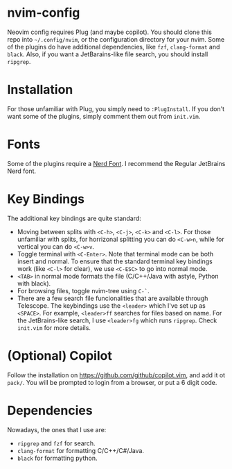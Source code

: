 # nvim-config
Neovim config requires Plug (and maybe copilot). You should clone this repo
into `~/.config/nvim`, or the configuration directory for your nvim. Some of the plugins
do have additional dependencies, like `fzf`, `clang-format` and `black`. Also, if you want a JetBarains-like
file search, you should install `ripgrep`.

# Installation
For those unfamiliar with Plug, you simply need to `:PlugInstall`. If you don't want some
of the plugins, simply comment them out from `init.vim`.

# Fonts
Some of the plugins require a [Nerd Font](https://www.nerdfonts.com/font-downloads).  I recommend
the Regular JetBrains Nerd font.

# Key Bindings
The additional key bindings are quite standard:
- Moving between splits with `<C-h>`, `<C-j>`, `<C-k>` and `<C-l>`. For those unfamiliar with
splits, for horrizonal splitting you can do `<C-w>n`, while for vertical you can do `<C-w>v`.
- Toggle terminal with `<C-Enter>`. Note that terminal mode can be both insert and normal. To
ensure that the standard terminal key bindings work (like `<C-l>` for clear), we use `<C-ESC>`
to go into normal mode.
- `<TAB>` in normal mode formats the file (C/C++/Java with astyle, Python with black).
- For browsing files, toggle nvim-tree using `` C-` ``.
- There are a few search file funcionalities that are available through Telescope. The 
keybindings use the `<leader>` which I've set up as `<SPACE>`. For example, `<leader>ff` searches
for files based on name. For the JetBrains-like search, I use `<leader>fg` which runs `ripgrep`. 
Check `init.vim` for more details.

# (Optional) Copilot
Follow the installation on https://github.com/github/copilot.vim, and add it ot `pack/`.
You will be prompted to login from a browser, or put a 6 digit code.

# Dependencies

Nowadays, the ones that I use are:
- `ripgrep` and `fzf` for search.
- `clang-format` for formatting C/C++/C#/Java.
- `black` for formatting python.
